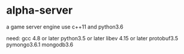 # alpha-server
a game server engine use c++11 and python3.6

need:
gcc 4.8 or later
python3.5 or later
libev 4.15 or later
protobuf3.5
pymongo3.6.1
mongodb3.6